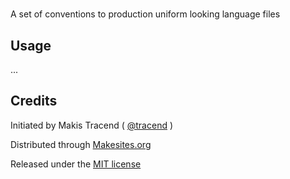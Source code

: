 # 

A set of conventions to production uniform looking language files



## Usage

...


## Credits

Initiated by Makis Tracend ( [@tracend](http://github.com/tracend) )

Distributed through [Makesites.org](http://makesites.org) 

Released under the [MIT license](http://makesites.org/licenses/MIT)

